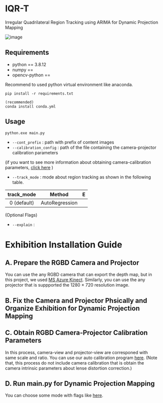 # IQR-T
Irregular Quadrilateral Region Tracking using ARIMA for Dynamic Projection Mapping

![image](https://user-images.githubusercontent.com/67869508/169051499-9072b3ca-3b18-45ec-a5da-bafc9c2cc5ec.png)

## Requirements

* python == 3.8.12
* numpy == 
* opencv-python == 


Recommend to used python virtual environment like anaconda.

```
pip install -r requirements.txt

(recommended)
conda install conda.yml
```

## Usage

```cmd
python.exe main.py 
```

* `--cont_prefix` : path with prefix of content images
* `--calibration_config` : path of the file containing the camera-projector calibration parameters

(if you want to see more information about obtaining camera-calibration parameters, [click here]() )
* `--track_mode` : mode about region tracking as shown in the following table.

| track_mode | Method | E |
|:---:|:---:|:---:|
| 0 (default) | AutoRegression |

(Optional Flags)
* `--explain` : 

# Exhibition Installation Guide

## A. Prepare the RGBD Camera and Projector

You can use the any RGBD camera that can export the depth map, but in this project, we used [MS Azure Kinect]().
Similarly, you can use the any projector that is suppported the 1280 × 720 resolution image.

## B. Fix the Camera and Projector Phsically and Organize Exhibition for Dynamic Projection Mapping

## C. Obtain RGBD Camera-Projector Calibration Parameters

In this process, camera-view and projector-view are corresponed with same scale and ratio. You can use our auto calibration program [here](). (Note that, this process do not include camera calibration that is obtain the camera intrinsic parameters about lense distortion correction.)


## D. Run main.py for Dynamic Projection Mapping

You can choose some mode with flags like [here]().
